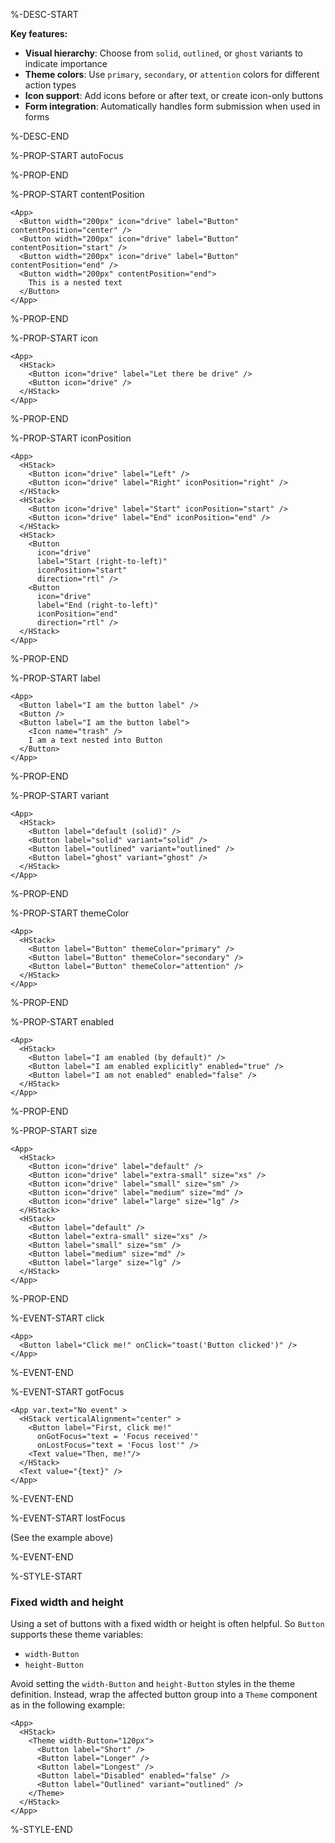 %-DESC-START

**Key features:**
- **Visual hierarchy**: Choose from `solid`, `outlined`, or `ghost` variants to indicate importance
- **Theme colors**: Use `primary`, `secondary`, or `attention` colors for different action types
- **Icon support**: Add icons before or after text, or create icon-only buttons
- **Form integration**: Automatically handles form submission when used in forms

%-DESC-END

%-PROP-START autoFocus

%-PROP-END

%-PROP-START contentPosition

```xmlui-pg copy display name="Example: content position"
<App>
  <Button width="200px" icon="drive" label="Button" contentPosition="center" />
  <Button width="200px" icon="drive" label="Button" contentPosition="start" />
  <Button width="200px" icon="drive" label="Button" contentPosition="end" />
  <Button width="200px" contentPosition="end">
    This is a nested text
  </Button>
</App>
```

%-PROP-END

%-PROP-START icon

```xmlui-pg copy display name="Example: icon"
<App>
  <HStack>
    <Button icon="drive" label="Let there be drive" />
    <Button icon="drive" />
  </HStack>
</App>
```

%-PROP-END

%-PROP-START iconPosition

```xmlui-pg copy display name="Example: icon position"
<App>
  <HStack>
    <Button icon="drive" label="Left" />
    <Button icon="drive" label="Right" iconPosition="right" />
  </HStack>
  <HStack>
    <Button icon="drive" label="Start" iconPosition="start" />
    <Button icon="drive" label="End" iconPosition="end" />
  </HStack>
  <HStack>
    <Button 
      icon="drive" 
      label="Start (right-to-left)" 
      iconPosition="start" 
      direction="rtl" />
    <Button 
      icon="drive" 
      label="End (right-to-left)" 
      iconPosition="end" 
      direction="rtl" />
  </HStack>
</App>
```

%-PROP-END

%-PROP-START label

```xmlui-pg copy display name="Example: label"
<App>
  <Button label="I am the button label" />
  <Button />
  <Button label="I am the button label">
    <Icon name="trash" />
    I am a text nested into Button
  </Button>
</App>
```

%-PROP-END

%-PROP-START variant

```xmlui-pg copy display name="Example: variant"
<App>
  <HStack>
    <Button label="default (solid)" />
    <Button label="solid" variant="solid" />
    <Button label="outlined" variant="outlined" />
    <Button label="ghost" variant="ghost" />
  </HStack>
</App>
```

%-PROP-END

%-PROP-START themeColor

```xmlui-pg copy display name="Example: theme colors"
<App>
  <HStack>
    <Button label="Button" themeColor="primary" />
    <Button label="Button" themeColor="secondary" />
    <Button label="Button" themeColor="attention" />
  </HStack>
</App>  
```

%-PROP-END

%-PROP-START enabled

```xmlui-pg copy display name="Example: enabled"
<App>
  <HStack>
    <Button label="I am enabled (by default)" />
    <Button label="I am enabled explicitly" enabled="true" />
    <Button label="I am not enabled" enabled="false" />
  </HStack>
</App>
```

%-PROP-END

%-PROP-START size

```xmlui-pg copy display name="Example: size"
<App>
  <HStack>
    <Button icon="drive" label="default" />
    <Button icon="drive" label="extra-small" size="xs" />
    <Button icon="drive" label="small" size="sm" />
    <Button icon="drive" label="medium" size="md" />
    <Button icon="drive" label="large" size="lg" />
  </HStack>
  <HStack>
    <Button label="default" />
    <Button label="extra-small" size="xs" />
    <Button label="small" size="sm" />
    <Button label="medium" size="md" />
    <Button label="large" size="lg" />
  </HStack>
</App>
```

%-PROP-END

%-EVENT-START click

```xmlui-pg copy display name="Example: click"
<App>
  <Button label="Click me!" onClick="toast('Button clicked')" />
</App>
```

%-EVENT-END

%-EVENT-START gotFocus

```xmlui-pg copy display name="Example: gotFocus"
<App var.text="No event" >
  <HStack verticalAlignment="center" >
    <Button label="First, click me!" 
      onGotFocus="text = 'Focus received'" 
      onLostFocus="text = 'Focus lost'" />
    <Text value="Then, me!"/>
  </HStack>
  <Text value="{text}" />
</App>
```

%-EVENT-END

%-EVENT-START lostFocus

(See the example above)

%-EVENT-END

%-STYLE-START

### Fixed width and height

Using a set of buttons with a fixed width or height is often helpful. So `Button` supports these theme variables:
- `width-Button`
- `height-Button`

Avoid setting the `width-Button` and `height-Button` styles in the theme definition. Instead, wrap the affected button group into a `Theme` component as in the following example:

```xmlui-pg copy name="Example: Buttons with fixed width"
<App>
  <HStack>
    <Theme width-Button="120px">
      <Button label="Short" />
      <Button label="Longer" />
      <Button label="Longest" />
      <Button label="Disabled" enabled="false" />
      <Button label="Outlined" variant="outlined" />
    </Theme>
  </HStack>
</App>
```

%-STYLE-END
